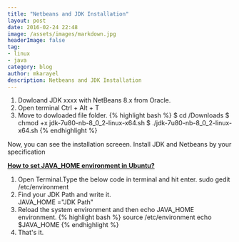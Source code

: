 ```yaml
---
title: "Netbeans and JDK Installation"
layout: post
date: 2016-02-24 22:48
image: /assets/images/markdown.jpg
headerImage: false
tag:
- linux
- java
category: blog
author: mkarayel
description: Netbeans and JDK Installation
---
```


1) Dowloand JDK xxxx with NetBeans 8.x from Oracle.
2) Open terminal Ctrl + Alt + T
3) Move to dowloaded file folder.
{% highlight bash %}
$ cd /Downloads
$ chmod +x jdk-7u80-nb-8_0_2-linux-x64.sh
$ ./jdk-7u80-nb-8_0_2-linux-x64.sh
{% endhighlight %}

Now, you can see the installation screeen. Install JDK and Netbeans by your specification

<b><u>How to set JAVA_HOME environment in Ubuntu?</u></b>

1) Open Terminal.Type the below code in terminal and hit enter.
sudo gedit /etc/environment
2) Find your JDK Path and write it.  
JAVA_HOME ="JDK Path" 
3) Reload the system environment and then echo JAVA_HOME environment.
{% highlight bash %}
source /etc/environment
echo $JAVA_HOME
{% endhighlight %}
4) That's it.
